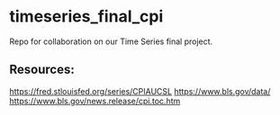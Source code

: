 # timeseries_final_cpi
Repo for collaboration on our Time Series final project.

## Resources:

https://fred.stlouisfed.org/series/CPIAUCSL
https://www.bls.gov/data/
https://www.bls.gov/news.release/cpi.toc.htm
